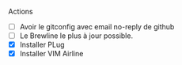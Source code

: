 Actions

- [ ] Avoir le gitconfig avec email no-reply de github
- [ ] Le Brewline le plus à jour possible.
- [x] Installer PLug
- [x] Installer VIM Airline
